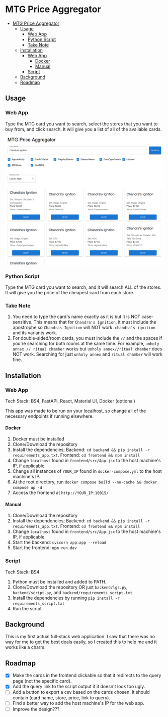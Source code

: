 # MTG Price Aggregator
- [MTG Price Aggregator](#mtg-price-aggregator)
  - [Usage](#usage)
    - [Web App](#web-app)
    - [Python Script](#python-script)
    - [Take Note](#take-note)
  - [Installation](#installation)
    - [Web App](#web-app-1)
      - [Docker](#docker)
      - [Manual](#manual)
    - [Script](#script)
  - [Background](#background)
  - [Roadmap](#roadmap)

## Usage

### Web App

Type the MTG card you want to search, select the stores that you want to buy from, and click search. It will give you a list of all of the available cards.

![alt text](images/sample.png)

### Python Script

Type the MTG card you want to search, and it will search ALL of the stores. It will give you the price of the cheapest card from each store.

### Take Note

1. You need to type the card's name exactly as it is but it is NOT case-sensitive. This means that for `Chandra's Ignition`, it must include the apostrophe so `Chandras Ignition` will NOT work. `chandra's ignition` and its variants work.
2. For double-sided/room cards, you must include the `//` and the spaces if you're searching for both rooms at the same time. For example, `unholy annex // ritual chamber` works but `unholy annex//ritual chamber` does NOT work. Searching for just `unholy annex` and `ritual chamber` will work fine.

## Installation

### Web App

Tech Stack: BS4, FastAPI, React, Material UI, Docker (optional)

This app was made to be run on your localhost, so change all of the necessary endpoints if running elsewhere.

#### Docker

1. Docker must be installed
2. Clone/Download the repository
3. Install the dependencies; Backend: `cd backend && pip install -r requirements_app.txt`. Frontend: `cd frontend && npm install`
4. Change `localhost` found in `frontend/src/App.jsx` to the host machine's IP, if applicable.
5. Change all instances of `YOUR_IP` found in `docker-compose.yml` to the host machine's IP.
6. At the root directory, run `docker compose build --no-cache && docker compose up -d`
7. Access the frontend at `http://YOUR_IP:10015/`

#### Manual

1. Clone/Download the repository
2. Install the dependencies; Backend: `cd backend && pip install -r requirements_app.txt`. Frontend: `cd frontend && npm install`
3. Change `localhost` found in `frontend/src/App.jsx` to the host machine's IP, if applicable.
4. Start the backend: `uvicorn app:app --reload`
5. Start the frontend: `npm run dev`

### Script

Tech Stack: BS4

1. Python must be installed and added to PATH.
2. Clone/Download the repository OR just `backend/lgs.py`, `backend/script.py`, and `backend/requirements_script.txt`.
3. Install the dependencies by running `pip install -r requirements_script.txt`
4. Run the script

## Background

This is my first actual full-stack web application. I saw that there was no way for me to get the best deals easily, so I created this to help me and it works like a charm.

## Roadmap

- [x] Make the cards in the frontend clickable so that it redirects to the query page (not the specific card). 
- [x] Add the query link to the script output if it doesn't look too ugly.
- [ ] Add a button to export a csv based on the cards chosen. It should contain (card name, store, price, link to query).
- [ ] Find a better way to add the host machine's IP for the web app.
- [ ] Improve the design???
